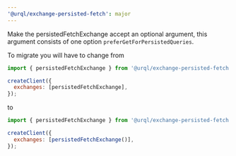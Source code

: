 ```yaml
---
'@urql/exchange-persisted-fetch': major
---
```


Make the persistedFetchExchange accept an optional argument, this argument consists of one option `preferGetForPersistedQueries`.

To migrate you will have to change from

```js
import { persistedFetchExchange } from '@urql/exchange-persisted-fetch';

createClient({
  exchanges: [persistedFetchExchange],
});
```

to

```js
import { persistedFetchExchange } from '@urql/exchange-persisted-fetch';

createClient({
  exchanges: [persistedFetchExchange()],
});
```
